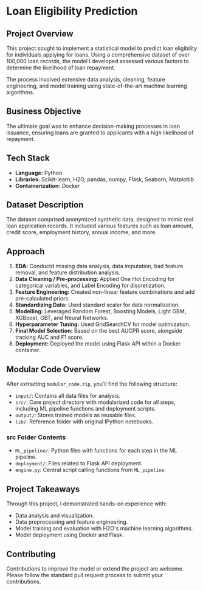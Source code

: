 
# Loan Eligibility Prediction

## Project Overview

This project sought to implement a statistical model to predict loan eligibility for individuals applying for loans. Using a comprehensive dataset of over 100,000 loan records, the model I developed assessed various factors to determine the likelihood of loan repayment. 

The process involved extensive data analysis, cleaning, feature engineering, and model training using state-of-the-art machine learning algorithms.

## Business Objective

The ultimate goal was to enhance decision-making processes in loan issuance, ensuring loans are granted to applicants with a high likelihood of repayment.

## Tech Stack

- **Language:** Python
- **Libraries:** Scikit-learn, H2O, pandas, numpy, Flask, Seaborn, Matplotlib
- **Containerization:** Docker

## Dataset Description

The dataset comprised anonymized synthetic data, designed to mimic real loan application records. It included various features such as loan amount, credit score, employment history, annual income, and more.

## Approach

1. **EDA:** Conductd missing data analysis, data imputation, bad feature removal, and feature distribution analysis.
2. **Data Cleaning / Pre-processing:** Applied One Hot Encoding for categorical variables, and Label Encoding for discretization.
3. **Feature Engineering:** Created non-linear feature combinations and add pre-calculated priors.
4. **Standardizing Data:** Used standard scaler for data normalization.
5. **Modelling:** Leveraged Random Forest, Boosting Models, Light GBM, XGBoost, GBT, and Neural Networks.
6. **Hyperparameter Tuning:** Used GridSearchCV for model optimization.
7. **Final Model Selection:** Based on the best AUCPR score, alongside tracking AUC and F1 score.
8. **Deployment:** Deployed the model using Flask API within a Docker container.

## Modular Code Overview

After extracting `modular_code.zip`, you'll find the following structure:

- `input/`: Contains all data files for analysis.
- `src/`: Core project directory with modularized code for all steps, including ML pipeline functions and deployment scripts.
- `output/`: Stores trained models as reusable files.
- `lib/`: Reference folder with original IPython notebooks.

### src Folder Contents

- `ML_pipeline/`: Python files with functions for each step in the ML pipeline.
- `deployment/`: Files related to Flask API deployment.
- `engine.py`: Central script calling functions from `ML_pipeline`.

## Project Takeaways

Through this project, I demonstrated hands-on experience with:
- Data analysis and visualization.
- Data preprocessing and feature engineering.
- Model training and evaluation with H2O's machine learning algorithms.
- Model deployment using Docker and Flask.


## Contributing

Contributions to improve the model or extend the project are welcome. Please follow the standard pull request process to submit your contributions.
